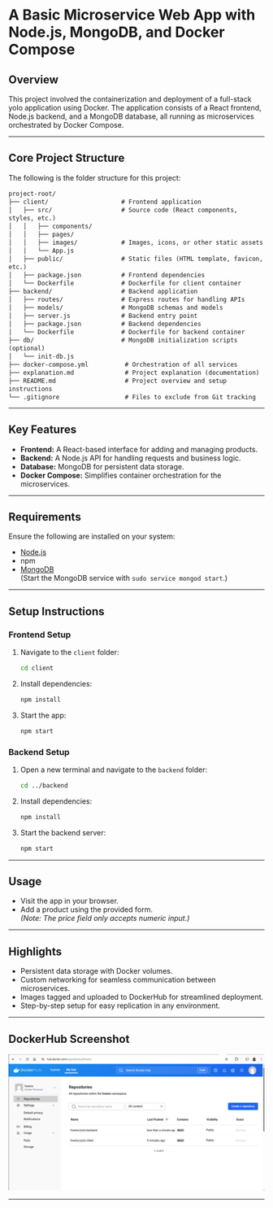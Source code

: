 # A Basic Microservice Web App with Node.js, MongoDB, and Docker Compose

## Overview
This project involved the containerization and deployment of a full-stack yolo application using Docker. The application consists of a React frontend, Node.js backend, and a MongoDB database, all running as microservices orchestrated by Docker Compose.

---



## Core Project Structure

The following is the folder structure for this project:


```plaintext
project-root/
├── client/                    # Frontend application
│   ├── src/                   # Source code (React components, styles, etc.)
│   │   ├── components/
│   │   ├── pages/
│   │   ├── images/            # Images, icons, or other static assets
│   │   └── App.js
│   ├── public/                # Static files (HTML template, favicon, etc.)
│   ├── package.json           # Frontend dependencies
│   └── Dockerfile             # Dockerfile for client container
├── backend/                   # Backend application
│   ├── routes/                # Express routes for handling APIs
│   ├── models/                # MongoDB schemas and models
│   ├── server.js              # Backend entry point
│   ├── package.json           # Backend dependencies
│   └── Dockerfile             # Dockerfile for backend container
├── db/                        # MongoDB initialization scripts (optional)
│   └── init-db.js
├── docker-compose.yml          # Orchestration of all services
├── explanation.md              # Project explanation (documentation)
├── README.md                   # Project overview and setup instructions
└── .gitignore                  # Files to exclude from Git tracking
```

---



## Key Features
- **Frontend:** A React-based interface for adding and managing products.
- **Backend:** A Node.js API for handling requests and business logic.
- **Database:** MongoDB for persistent data storage.
- **Docker Compose:** Simplifies container orchestration for the microservices.

---

## Requirements
Ensure the following are installed on your system:
- [Node.js](https://www.digitalocean.com/community/tutorials/how-to-install-node-js-on-ubuntu-18-04)  
- npm  
- [MongoDB](https://docs.mongodb.com/manual/tutorial/install-mongodb-on-ubuntu/)  
  (Start the MongoDB service with `sudo service mongod start`.)

---

## Setup Instructions

### Frontend Setup
1. Navigate to the `client` folder:
   ```bash
   cd client
   ```
2. Install dependencies:
   ```bash
   npm install
   ```
3. Start the app:
   ```bash
   npm start
   ```

### Backend Setup
1. Open a new terminal and navigate to the `backend` folder:
   ```bash
   cd ../backend
   ```
2. Install dependencies:
   ```bash
   npm install
   ```
3. Start the backend server:
   ```bash
   npm start
   ```

---

## Usage
- Visit the app in your browser.
- Add a product using the provided form.  
  *(Note: The price field only accepts numeric input.)*

---

## Highlights
- Persistent data storage with Docker volumes.
- Custom networking for seamless communication between microservices.
- Images tagged and uploaded to DockerHub for streamlined deployment.
- Step-by-step setup for easy replication in any environment.

---
## DockerHub Screenshot
![DockerHub screenshot of the basic microservices app images](./images/dockerhubrepo.png)

---
